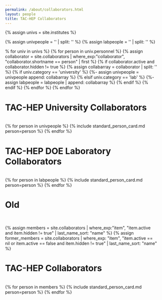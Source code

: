 ```yaml
---
permalink: /about/collaborators.html
layout: people
title: TAC-HEP Collaborators
---
```


{% assign univs = site.institutes %}

{% assign univpeople = '' | split: '' %}
{% assign labpeople = '' | split: '' %}

% for univ in univs %}
  {% for person in univ.personnel %}
    {% assign collaborator = site.collaborators | where_exp:"collaborator", "collaborator.shortname == person"
| first %}
    {% if collaborator.active and collaborator.hidden != true %}
      {% assign collabarray = collaborator | split: '' %}
      {% if univ.category == 'university' %}
        {%- assign univpeople = univpeople  append: collabarray %}
      {% elsif univ.category == 'lab' %}
        {%- assign labpeople = labpeople  | append: collabarray %}
      {% endif %}
    {% endif %}
  {% endfor %}
{% endfor %}

<h1>TAC-HEP University Collaborators</h1><br>

<div class="container-fluid">
  <div class="row">
    {% for person in univpeople %}
       {% include standard_person_card.md person=person %}
    {% endfor %}
  </div>
</div>

<h1>TAC-HEP DOE Laboratory Collaborators</h1><br>

<div class="container-fluid">
  <div class="row">
    {% for person in labpeople %}
       {% include standard_person_card.md person=person %}
    {% endfor %}
  </div>
</div>


<h1>Old</h1><br>

{% assign members = site.collaborators | where_exp:"item", "item.active and item.hidden != true"
                                     | last_name_sort: "name" %}
{% assign former_members = site.collaborators | where_exp: "item", "item.active == nil or item.active == false and item.hidden != true"
                                  | last_name_sort: "name" %}


<h1>TAC-HEP Collaborators</h1><br>

<div class="container-fluid">
<div class="row">
{% for person in members %}
    {% include standard_person_card.md person=person %}
{% endfor %}
</div>
</div>



